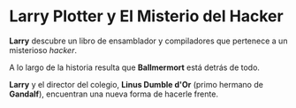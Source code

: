 # Larry Plotter y El Misterio del Hacker

**Larry** descubre un libro de ensamblador y compiladores que pertenece a un misterioso _hacker_.

A lo largo de la historia resulta que **Ballmermort** está detrás de todo.

**Larry** y el director del colegio, **Linus Dumble d'Or** (primo hermano de **Gandalf**), encuentran una nueva forma de hacerle frente.
